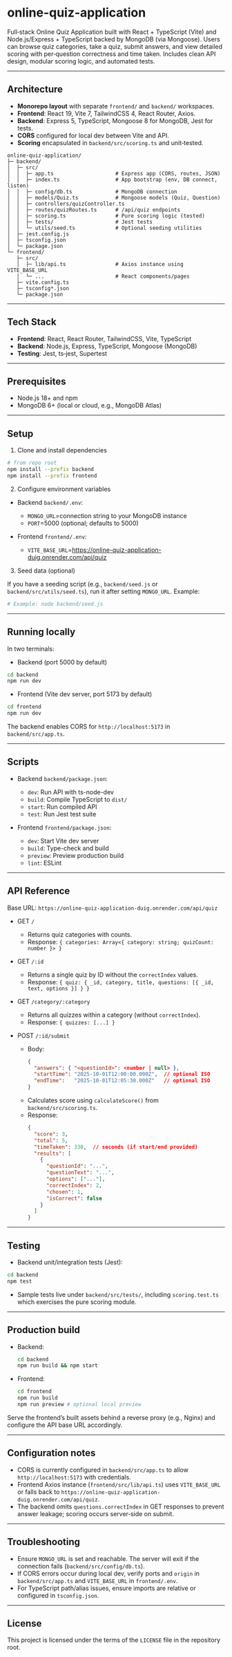 # online-quiz-application
Full‑stack Online Quiz Application built with React + TypeScript (Vite) and Node.js/Express + TypeScript backed by MongoDB (via Mongoose). Users can browse quiz categories, take a quiz, submit answers, and view detailed scoring with per‑question correctness and time taken. Includes clean API design, modular scoring logic, and automated tests.

---

## Architecture

- **Monorepo layout** with separate `frontend/` and `backend/` workspaces.
- **Frontend**: React 19, Vite 7, TailwindCSS 4, React Router, Axios.
- **Backend**: Express 5, TypeScript, Mongoose 8 for MongoDB, Jest for tests.
- **CORS** configured for local dev between Vite and API.
- **Scoring** encapsulated in `backend/src/scoring.ts` and unit‑tested.

```text
online-quiz-application/
├─ backend/
│  ├─ src/
│  │  ├─ app.ts                    # Express app (CORS, routes, JSON)
│  │  ├─ index.ts                  # App bootstrap (env, DB connect, listen)
│  │  ├─ config/db.ts              # MongoDB connection
│  │  ├─ models/Quiz.ts            # Mongoose models (Quiz, Question)
│  │  ├─ controllers/quizController.ts
│  │  ├─ routes/quizRoutes.ts      # /api/quiz endpoints
│  │  ├─ scoring.ts                # Pure scoring logic (tested)
│  │  ├─ tests/                    # Jest tests
│  │  └─ utils/seed.ts             # Optional seeding utilities
│  ├─ jest.config.js
│  ├─ tsconfig.json
│  └─ package.json
└─ frontend/
   ├─ src/
   │  ├─ lib/api.ts                # Axios instance using VITE_BASE_URL
   │  └─ ...                       # React components/pages
   ├─ vite.config.ts
   ├─ tsconfig*.json
   └─ package.json
```

---

## Tech Stack

- **Frontend**: React, React Router, TailwindCSS, Vite, TypeScript
- **Backend**: Node.js, Express, TypeScript, Mongoose (MongoDB)
- **Testing**: Jest, ts‑jest, Supertest

---

## Prerequisites

- Node.js 18+ and npm
- MongoDB 6+ (local or cloud, e.g., MongoDB Atlas)

---

## Setup

1) Clone and install dependencies

```bash
# from repo root
npm install --prefix backend
npm install --prefix frontend
```

2) Configure environment variables

- Backend `backend/.env`:
  - `MONGO_URL`=connection string to your MongoDB instance
  - `PORT`=5000 (optional; defaults to 5000)

- Frontend `frontend/.env`:
  - `VITE_BASE_URL`=https://online-quiz-application-duig.onrender.com/api/quiz

3) Seed data (optional)

If you have a seeding script (e.g., `backend/seed.js` or `backend/src/utils/seed.ts`), run it after setting `MONGO_URL`. Example:

```bash
# Example: node backend/seed.js
```

---

## Running locally

In two terminals:

- Backend (port 5000 by default)

```bash
cd backend
npm run dev
```

- Frontend (Vite dev server, port 5173 by default)

```bash
cd frontend
npm run dev
```

The backend enables CORS for `http://localhost:5173` in `backend/src/app.ts`.

---

## Scripts

- Backend `backend/package.json`:
  - `dev`: Run API with ts-node-dev
  - `build`: Compile TypeScript to `dist/`
  - `start`: Run compiled API
  - `test`: Run Jest test suite

- Frontend `frontend/package.json`:
  - `dev`: Start Vite dev server
  - `build`: Type-check and build
  - `preview`: Preview production build
  - `lint`: ESLint

---

## API Reference

Base URL: `https://online-quiz-application-duig.onrender.com/api/quiz`

- GET `/`
  - Returns quiz categories with counts.
  - Response: `{ categories: Array<{ category: string; quizCount: number }> }`

- GET `/:id`
  - Returns a single quiz by ID without the `correctIndex` values.
  - Response: `{ quiz: { _id, category, title, questions: [{ _id, text, options }] } }`

- GET `/category/:category`
  - Returns all quizzes within a category (without `correctIndex`).
  - Response: `{ quizzes: [...] }`

- POST `/:id/submit`
  - Body:
    ```json
    {
      "answers": { "<questionId>": <number | null> },
      "startTime": "2025-10-01T12:00:00.000Z",  // optional ISO
      "endTime":   "2025-10-01T12:05:30.000Z"   // optional ISO
    }
    ```
  - Calculates score using `calculateScore()` from `backend/src/scoring.ts`.
  - Response:
    ```json
    {
      "score": 3,
      "total": 5,
      "timeTaken": 330,  // seconds (if start/end provided)
      "results": [
        {
          "questionId": "...",
          "questionText": "...",
          "options": ["..."],
          "correctIndex": 2,
          "chosen": 1,
          "isCorrect": false
        }
      ]
    }
    ```

---

## Testing

- Backend unit/integration tests (Jest):

```bash
cd backend
npm test
```

- Sample tests live under `backend/src/tests/`, including `scoring.test.ts` which exercises the pure scoring module.

---

## Production build

- Backend:
  ```bash
  cd backend
  npm run build && npm start
  ```

- Frontend:
  ```bash
  cd frontend
  npm run build
  npm run preview # optional local preview
  ```

Serve the frontend’s built assets behind a reverse proxy (e.g., Nginx) and configure the API base URL accordingly.

---

## Configuration notes

- CORS is currently configured in `backend/src/app.ts` to allow `http://localhost:5173` with credentials.
- Frontend Axios instance (`frontend/src/lib/api.ts`) uses `VITE_BASE_URL` or falls back to `https://online-quiz-application-duig.onrender.com/api/quiz`.
- The backend omits `questions.correctIndex` in GET responses to prevent answer leakage; scoring occurs server‑side on submit.

---

## Troubleshooting

- Ensure `MONGO_URL` is set and reachable. The server will exit if the connection fails (`backend/src/config/db.ts`).
- If CORS errors occur during local dev, verify ports and `origin` in `backend/src/app.ts` and `VITE_BASE_URL` in `frontend/.env`.
- For TypeScript path/alias issues, ensure imports are relative or configured in `tsconfig.json`.

---

## License

This project is licensed under the terms of the `LICENSE` file in the repository root.

